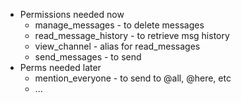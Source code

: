  * Permissions needed now
   * manage_messages - to delete messages
   * read_message_history - to retrieve msg history
   * view_channel - alias for read_messages
   * send_messages - to send
 * Perms needed later
   * mention_everyone - to send to @all, @here, etc
   * ...
